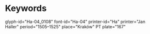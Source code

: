 # Keywords
glyph-id="Ha-04_0108"
font-id="Ha-04"
printer-id="Ha"
printer="Jan Haller"
period="1505–1525"
place="Kraków"
PT plate="167"
